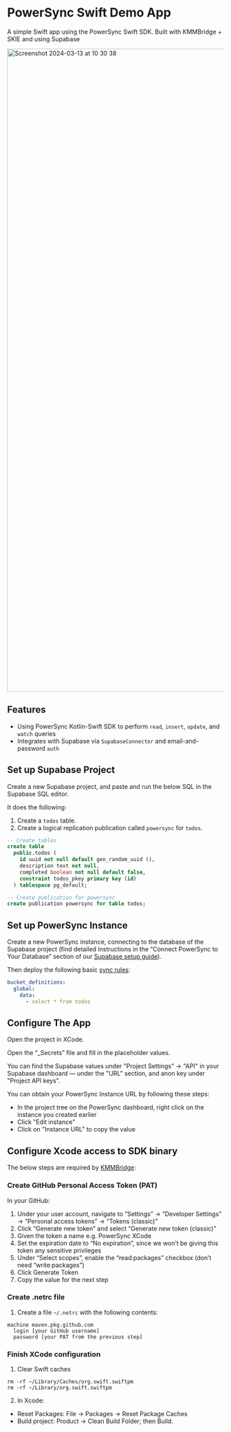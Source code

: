 # PowerSync Swift Demo App

A simple Swift app using the PowerSync Swift SDK. Built with KMMBridge + SKIE and using Supabase

<img width="1496" alt="Screenshot 2024-03-13 at 10 30 38" src="https://github.com/powersync-ja/powersync-kotlin-swift-demo/assets/1895233/c717982c-b942-40f2-87f7-848b6e964905">

## Features

- Using PowerSync Kotlin-Swift SDK to perform `read`, `insert`, `update`, and `watch` queries
- Integrates with Supabase via `SupabaseConnector` and email-and-password `auth` 

## Set up Supabase Project

Create a new Supabase project, and paste and run the below SQL in the Supabase SQL editor.

It does the following:

1. Create a `todos` table.
2. Create a logical replication publication called `powersync` for  `todos`.

```sql
-- Create tables
create table
  public.todos (
    id uuid not null default gen_random_uuid (),
    description text not null,
    completed boolean not null default false,
    constraint todos_pkey primary key (id)
  ) tablespace pg_default;

-- Create publication for powersync
create publication powersync for table todos;
```

## Set up PowerSync Instance

Create a new PowerSync instance, connecting to the database of the Supabase project (find detailed instructions in the “Connect PowerSync to Your Database” section of our [Supabase setup guide](https://docs.powersync.com/usage/installation/database-setup/supabase#connect-powersync-to-your-database)).

Then deploy the following basic [sync rules](https://docs.powersync.com/usage/sync-rules):

```yaml
bucket_definitions:
  global:
    data:
      - select * from todos
```

## Configure The App

Open the project in XCode. 

Open the “_Secrets” file and fill in the placeholder values. 

You can find the Supabase values under "Project Settings" -> "API" in your Supabase dashboard — under the "URL" section, and anon key under "Project API keys".

You can obtain your PowerSync Instance URL by following these steps:

- In the project tree on the PowerSync dashboard, right click on the instance you created earlier
- Click "Edit instance"
- Click on "Instance URL" to copy the value

## Configure Xcode access to SDK binary

The below steps are required by [KMMBridge](https://touchlab.co/quick-start-with-kmmbridge-1-hour-tutorial#configure-xcode-clients):

### Create GitHub Personal Access Token (PAT)

In your GitHub:

1. Under your user account, navigate to “Settings” -> “Developer Settings” -> “Personal access tokens” -> “Tokens (classic)”
2. Click “Generate new token” and select “Generate new token (classic)”
3. Given the token a name e.g. PowerSync XCode
4. Set the expiration date to “No expiration”, since we won’t be giving this token any sensitive privileges
5. Under “Select scopes”, enable the “read:packages” checkbox (don’t need “write:packages”)
6. Click Generate Token
7. Copy the value for the next step

### Create .netrc file

1. Create a file `~/.netrc` with the following contents:

```
machine maven.pkg.github.com
  login [your GitHub username]
  password [your PAT from the previous step]
```

### Finish XCode configuration

1. Clear Swift caches
```
rm -rf ~/Library/Caches/org.swift.swiftpm
rm -rf ~/Library/org.swift.swiftpm
```

2. In Xcode:
- Reset Packages: File -> Packages -> Reset Package Caches
- Build project: Product -> Clean Build Folder; then Build.
